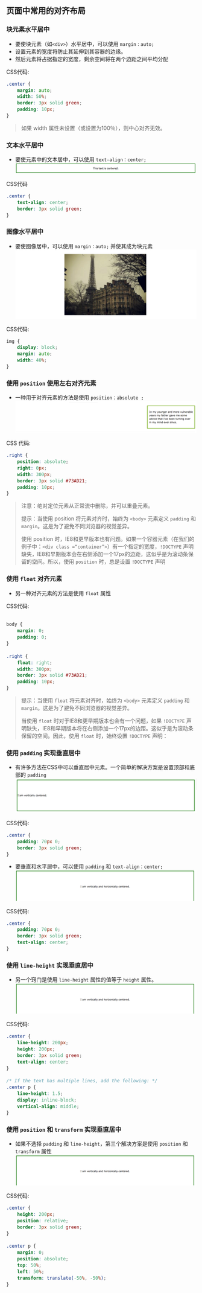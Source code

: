 ## 页面中常用的对齐布局

### 块元素水平居中
* 要使块元素（如`<div>`）水平居中，可以使用 `margin：auto;`
* 设置元素的宽度将防止其延伸到其容器的边缘。
* 然后元素将占据指定的宽度，剩余空间将在两个边距之间平均分配

CSS代码:
```css
.center {
    margin: auto;
    width: 50%;
    border: 3px solid green;
    padding: 10px;
}
```
> 如果 width 属性未设置（或设置为100％），则中心对齐无效。

### 文本水平居中
* 要使元素中的文本居中，可以使用 `text-align：center;`
![](images/center-align-text.png)

CSS代码
```css
.center {
    text-align: center;
    border: 3px solid green;
}
```

### 图像水平居中
* 要使图像居中，可以使用 `margin：auto;` 并使其成为块元素
![](images/center-image.png)

CSS代码:
```css
img {
    display: block;
    margin: auto;
    width: 40%;
}
```


### 使用 `position` 使用左右对齐元素
* 一种用于对齐元素的方法是使用 `position：absolute ;`
![](images/left-right-align-position.png)

CSS 代码:
```css
.right {
    position: absolute;
    right: 0px;
    width: 300px;
    border: 3px solid #73AD21;
    padding: 10px;
}
```
> 注意：绝对定位元素从正常流中删除，并可以重叠元素。
>
> 提示：当使用 position 将元素对齐时，始终为 `<body>` 元素定义 `padding` 和 `margin`。这是为了避免不同浏览器的视觉差异。
>
> 使用 position 时，IE8和更早版本也有问题。如果一个容器元素（在我们的例子中：`<div class =“container”>`）有一个指定的宽度，`!DOCTYPE` 声明缺失，IE8和早期版本会在右侧添加一个17px的边距，这似乎是为滚动条保留的空间。所以，使用 `position` 时，总是设置 `!DOCTYPE` 声明


### 使用 `float` 对齐元素
* 另一种对齐元素的方法是使用 `float` 属性

CSS代码:
```css

body {
    margin: 0;
    padding: 0;
}

.right {
    float: right;
    width: 300px;
    border: 3px solid #73AD21;
    padding: 10px;
}
```

> 提示：当使用 `float` 将元素对齐时，始终为 `<body>` 元素定义 `padding` 和 `margin`。这是为了避免不同浏览器的视觉差异。
>
> 当使用 `float` 时对于IE8和更早期版本也会有一个问题，如果 `!DOCTYPE` 声明缺失，IE8和早期版本将在右侧添加一个17px的边距。这似乎是为滚动条保留的空间。因此，使用 `float` 时，始终设置 `!DOCTYPE` 声明：
>


### 使用 `padding` 实现垂直居中
* 有许多方法在CSS中可以垂直居中元素。一个简单的解决方案是设置顶部和底部的 `padding`
![](images/center-vertical-padding.png)

CSS代码:
```css
.center {
    padding: 70px 0;
    border: 3px solid green;
}
```

* 要垂直和水平居中，可以使用 `padding` 和 `text-align：center;`
![](images/vertical-horizontal-align.png)

CSS代码:
```css
.center {
    padding: 70px 0;
    border: 3px solid green;
    text-align: center;
}
```


### 使用 `line-height` 实现垂直居中
* 另一个窍门是使用 `line-height` 属性的值等于 `height` 属性。
![](images/vertical-horizontal-align.png)

CSS代码:
```css
.center {
    line-height: 200px;
    height: 200px;
    border: 3px solid green;
    text-align: center;
}
 
/* If the text has multiple lines, add the following: */
.center p {
    line-height: 1.5;
    display: inline-block;
    vertical-align: middle;
}
```


### 使用 `position` 和 `transform` 实现垂直居中
* 如果不选择 `padding` 和 `line-height`，第三个解决方案是使用 `position` 和 `transform` 属性
![](images/vertical-horizontal-align.png)

CSS代码:
```css
.center { 
    height: 200px;
    position: relative;
    border: 3px solid green; 
}
 
.center p {
    margin: 0;
    position: absolute;
    top: 50%;
    left: 50%;
    transform: translate(-50%, -50%);
}
```


